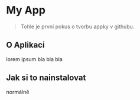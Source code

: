 # My App
>Tohle je první pokus o tvorbu appky v githubu.

## O Aplikaci

lorem ipsum bla bla bla

## Jak si to nainstalovat

normálně



